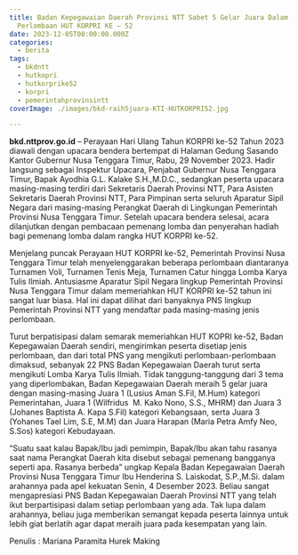 ```yaml
---
title: Badan Kepegawaian Daerah Provinsi NTT Sabet 5 Gelar Juara Dalam
  Perlombaan HUT KORPRI KE – 52
date: 2023-12-05T00:00:00.000Z
categories:
  - berita
tags:
  - bkdntt
  - hutkopri
  - hutkorprike52
  - korpri
  - pemerintahprovinsintt
coverImage: ./images/bkd-raih5juara-KTI-HUTKORPRI52.jpg

---
```


**bkd.nttprov.go.id** – Perayaan Hari Ulang Tahun KORPRI ke-52 Tahun 2023 diawali dengan upacara bendera bertempat di Halaman Gedung Sasando Kantor Gubernur Nusa Tenggara Timur, Rabu, 29 November 2023. Hadir langsung sebagai Inspektur Upacara, Penjabat Gubernur Nusa Tenggara Timur, Bapak Ayodhia G.L. Kalake S.H.,M.D.C., sedangkan peserta upacara masing-masing terdiri dari Sekretaris Daerah Provinsi NTT, Para Asisten Sekretaris Daerah Provinsi NTT, Para Pimpinan serta seluruh Aparatur Sipil Negara dari masing-masing Perangkat Daerah di Lingkungan Pemerintah Provinsi Nusa Tenggara Timur. Setelah upacara bendera selesai, acara dilanjutkan dengan pembacaan pemenang lomba dan penyerahan hadiah bagi pemenang lomba dalam rangka HUT KORPRI ke-52.

Menjelang puncak Perayaan HUT KORPRI ke-52, Pemerintah Provinsi Nusa Tenggara Timur telah menyelenggarakan beberapa perlombaan diantaranya Turnamen Voli, Turnamen Tenis Meja, Turnamen Catur hingga Lomba Karya Tulis Ilmiah. Antusiasme Aparatur Sipil Negara lingkup Pemerintah Provinsi Nusa Tenggara Timur dalam memeriahkan HUT KORPRI ke-52 tahun ini sangat luar biasa. Hal ini dapat dilihat dari banyaknya PNS lingkup Pemerintah Provinsi NTT yang mendaftar pada masing-masing jenis perlombaan.

Turut berpatisipasi dalam semarak memeriahkan HUT KOPRI ke-52, Badan Kepegawaian Daerah sendiri, mengirimkan peserta disetiap jenis perlombaan, dan dari total PNS yang mengikuti perlombaan-perlombaan dimaksud, sebanyak 22 PNS Badan Kepegawaian Daerah turut serta mengikuti Lomba Karya Tulis Ilmiah. Tidak tanggung-tanggung dari 3 tema yang diperlombakan, Badan Kepegawaian Daerah meraih 5 gelar juara dengan masing-masing Juara 1 (Lusius Aman S.Fil, M.Hum) kategori Pemerintahan, Juara 1 (Wilfridus  M. Kako Nono, S.S., MHRM) dan Juara 3 (Johanes Baptista A. Kapa S.Fil) kategori Kebangsaan, serta Juara 3 (Yohanes Tael Lim, S.E, M.M) dan Juara Harapan (Maria Petra Amfy Neo, S.Sos) kategori Kebudayaan.

“Suatu saat kalau Bapak/Ibu jadi pemimpin, Bapak/Ibu akan tahu rasanya saat nama Perangkat Daerah kita disebut sebagai pemenang bangganya seperti apa. Rasanya berbeda” ungkap Kepala Badan Kepegawaian Daerah Provinsi Nusa Tenggara Timur Ibu Henderina S. Laiskodat, S.P.,M.Si. dalam arahannya pada apel kekuatan Senin, 4 Desember 2023. Beliau sangat mengapresiasi PNS Badan Kepegawaian Daerah Provinsi NTT yang telah ikut berpartisipasi dalam setiap perlombaan yang ada. Tak lupa dalam arahannya, beliau juga memberikan semangat kepada peserta lainnya untuk lebih giat berlatih agar dapat meraih juara pada kesempatan yang lain.

Penulis : Mariana Paramita Hurek Making
